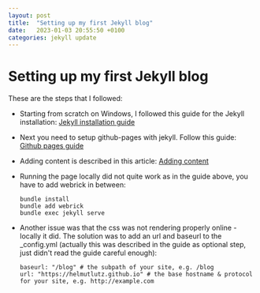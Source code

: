 ```yaml
---
layout: post
title:  "Setting up my first Jekyll blog"
date:   2023-01-03 20:55:50 +0100
categories: jekyll update
---
```

# Setting up my first Jekyll blog
These are the steps that I followed:  
- Starting from scratch on Windows, I followed this guide for the Jekyll installation: [Jekyll installation guide][jekyll-installation]
- Next you need to setup github-pages with jekyll. Follow this guide: [Github pages guide][ghpages-setup]
- Adding content is described in this article: [Adding content][adding-content-to-ghpages]
  
- Running the page locally did not quite work as in the guide above, you have to add webrick in between: 
    ```
    bundle install
    bundle add webrick
    bundle exec jekyll serve
    ```
  
- Another issue was that the css was not rendering properly online - locally it did. The solution was to add an url and baseurl to the _config.yml (actually this was described in the guide as optional step, just didn't read the guide careful enough):  
    ```
    baseurl: "/blog" # the subpath of your site, e.g. /blog
    url: "https://helmutlutz.github.io" # the base hostname & protocol for your site, e.g. http://example.com
    ```


[jekyll-installation]: https://jekyllrb.com/docs/installation/windows/
[ghpages-setup]: https://docs.github.com/en/pages/setting-up-a-github-pages-site-with-jekyll/creating-a-github-pages-site-with-jekyll#creating-your-site
[adding-content-to-ghpages]: https://docs.github.com/en/pages/setting-up-a-github-pages-site-with-jekyll/adding-content-to-your-github-pages-site-using-jekyll